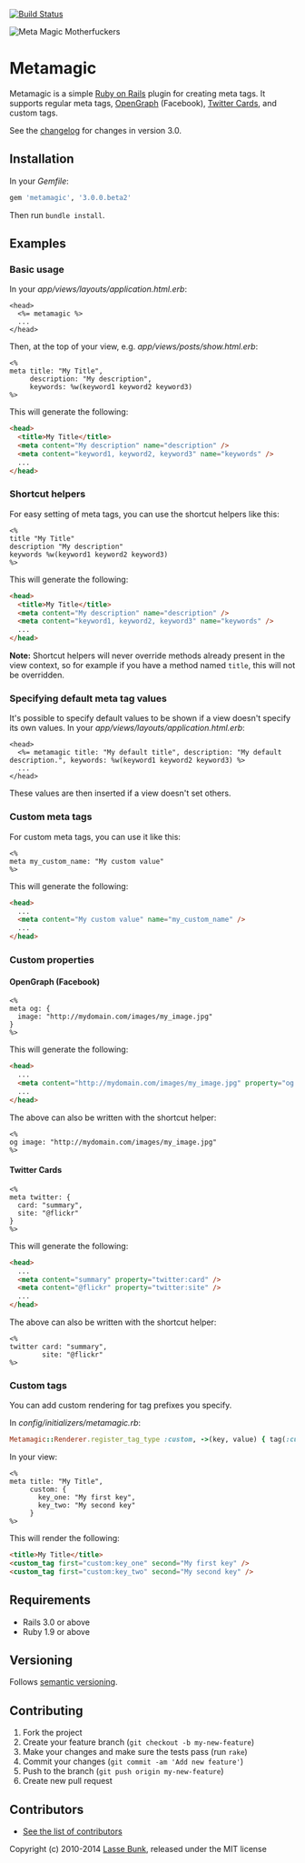 [![Build Status](https://secure.travis-ci.org/lassebunk/metamagic.png)](http://travis-ci.org/lassebunk/metamagic)

![Meta Magic Motherfuckers](http://i.imgur.com/lwYIfEG.png)

Metamagic
=========

Metamagic is a simple [Ruby on Rails](http://rubyonrails.org) plugin for creating meta tags.
It supports regular meta tags, [OpenGraph](http://ogp.me/) (Facebook), [Twitter Cards](https://dev.twitter.com/docs/cards/types/summary-card), and custom tags.

See the [changelog](https://github.com/lassebunk/metamagic/blob/master/CHANGELOG.md) for changes in version 3.0.

Installation
------------

In your *Gemfile*:

```ruby
gem 'metamagic', '3.0.0.beta2'
```
  
Then run `bundle install`.

Examples
--------

### Basic usage

In your *app/views/layouts/application.html.erb*:

```erb
<head>
  <%= metamagic %>
  ...
</head>
```

Then, at the top of your view, e.g. *app/views/posts/show.html.erb*:

```erb
<%
meta title: "My Title",
     description: "My description",
     keywords: %w(keyword1 keyword2 keyword3)
%>
```

This will generate the following:

```html
<head>
  <title>My Title</title>
  <meta content="My description" name="description" />
  <meta content="keyword1, keyword2, keyword3" name="keywords" />
  ...
</head>
```

### Shortcut helpers

For easy setting of meta tags, you can use the shortcut helpers like this:

```erb
<%
title "My Title"
description "My description"
keywords %w(keyword1 keyword2 keyword3)
%>
```

This will generate the following:

```html
<head>
  <title>My Title</title>
  <meta content="My description" name="description" />
  <meta content="keyword1, keyword2, keyword3" name="keywords" />
  ...
</head>
```

**Note:** Shortcut helpers will never override methods already present in the view context, so for example if you have a method named `title`, this will not be overridden.

### Specifying default meta tag values

It's possible to specify default values to be shown if a view doesn't specify its own values. In your *app/views/layouts/application.html.erb*:

```erb
<head>
  <%= metamagic title: "My default title", description: "My default description.", keywords: %w(keyword1 keyword2 keyword3) %>
  ...
</head>
```

These values are then inserted if a view doesn't set others.

### Custom meta tags

For custom meta tags, you can use it like this:

```erb
<%
meta my_custom_name: "My custom value"
%>
```
  
This will generate the following:

```html
<head>
  ...
  <meta content="My custom value" name="my_custom_name" />
  ...
</head>
```

### Custom properties

#### OpenGraph (Facebook)

```erb
<%
meta og: {
  image: "http://mydomain.com/images/my_image.jpg"
}
%>
```

This will generate the following:

```html
<head>
  ...
  <meta content="http://mydomain.com/images/my_image.jpg" property="og:image" />
  ...
</head>
```

The above can also be written with the shortcut helper:

```erb
<%
og image: "http://mydomain.com/images/my_image.jpg"
%>
```

#### Twitter Cards

```erb
<%
meta twitter: {
  card: "summary",
  site: "@flickr"
}
%>
```

This will generate the following:

```html
<head>
  ...
  <meta content="summary" property="twitter:card" />
  <meta content="@flickr" property="twitter:site" />
  ...
</head>
```

The above can also be written with the shortcut helper:

```erb
<%
twitter card: "summary",
        site: "@flickr"
%>
```

### Custom tags

You can add custom rendering for tag prefixes you specify.

In *config/initializers/metamagic.rb*:

```ruby
Metamagic::Renderer.register_tag_type :custom, ->(key, value) { tag(:custom_tag, first: key, second: value) }
```

In your view:

```erb
<%
meta title: "My Title",
     custom: {
       key_one: "My first key",
       key_two: "My second key"
     }
%>
```

This will render the following:

```html
<title>My Title</title>
<custom_tag first="custom:key_one" second="My first key" />
<custom_tag first="custom:key_two" second="My second key" />
```

Requirements
------------

* Rails 3.0 or above
* Ruby 1.9 or above

Versioning
----------

Follows [semantic versioning](http://semver.org/).

Contributing
------------

1. Fork the project
2. Create your feature branch (`git checkout -b my-new-feature`)
3. Make your changes and make sure the tests pass (run `rake`)
4. Commit your changes (`git commit -am 'Add new feature'`)
5. Push to the branch (`git push origin my-new-feature`)
6. Create new pull request

Contributors
------------

* [See the list of contributors](https://github.com/lassebunk/metamagic/graphs/contributors)

Copyright (c) 2010-2014 [Lasse Bunk](http://lassebunk.dk), released under the MIT license